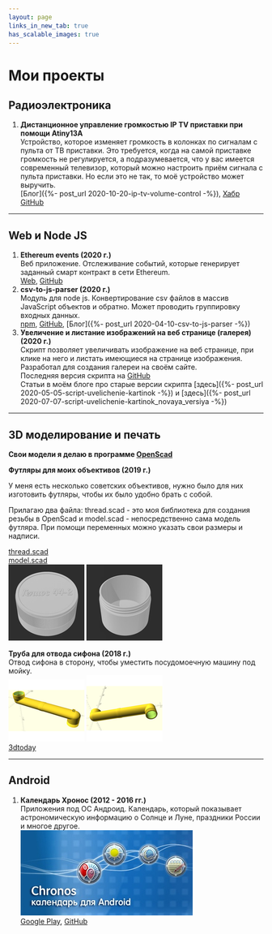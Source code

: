 ```yaml
---
layout: page
links_in_new_tab: true
has_scalable_images: true
---
```

# Мои проекты
## Радиоэлектроника
1. **Дистанционное управление громкостью IP TV приставки при помощи Atiny13A**  
Устройство, которое изменяет громкость в колонках по сигналам с пульта от ТВ приставки. Это требуется, когда на самой приставке громкость не регулируется, а подразумевается, что у вас имеется современный телевизор, который можно настроить приём сигнала с пульта приставки. Но если это не так, то моё устройство может выручить.  
[Блог]({%- post_url 2020-10-20-ip-tv-volume-control -%}), [Хабр](https://habr.com/ru/post/524592/) [GitHub](https://github.com/Mendeo/RostelekomSound)

---
## Web и Node JS
1. **Ethereum events (2020 г.)**  
Веб приложение. Отслеживание событий, которые генерирует заданный смарт контракт в сети Ethereum.  
[Web](https://ethereum-events.com), [GitHub](https://github.com/Mendeo/ethereum-events)
1. **csv-to-js-parser (2020 г.)**  
Модуль для node js. Конвертирование csv файлов в массив JavaScript объектов и обратно. Может проводить группировку входных данных.  
[npm](https://www.npmjs.com/package/csv-to-js-parser), [GitHub](https://github.com/Mendeo/csv-to-js-parser), [Блог]({%- post_url 2020-04-10-csv-to-js-parser -%})  
1. **Увеличение и листание изображений на веб странице (галерея) (2020 г.)**  
Скрипт позволяет увеличивать изображение на веб странице, при клике на него и листать имеющиеся на странице изображения. Разработал для создания галереи на своём сайте.  
Последняя версия скрипта на [GitHub](https://github.com/Mendeo/image_enlarger)  
Статьи в моём блоге про старые версии скрипта [здесь]({%- post_url 2020-05-05-script-uvelichenie-kartinok -%}) и [здесь]({%- post_url 2020-07-07-script-uvelichenie-kartinok_novaya_versiya -%})  

---
## 3D моделирование и печать
**Свои модели я делаю в программе [OpenScad](https://www.openscad.org)** 

**Футляры  для моих объективов (2019 г.)**

У меня есть несколько советских объективов, нужно было для них изготовить футляры, чтобы их было удобно брать с собой.

Прилагаю два файла: thread.scad - это моя библиотека для создания резьбы в OpenScad и model.scad - непосредственно сама модель футляра. При помощи переменных можно указать свои размеры и надписи.  

[thread.scad](/assets/projects/futlyar-dlya-obektiva/thread.scad)  
[model.scad](/assets/projects/futlyar-dlya-obektiva/model.scad)  
<img alt="Крышка" src-big="/assets/projects/futlyar-dlya-obektiva/Gelios44-2-up.png" src="/assets/projects/futlyar-dlya-obektiva/Gelios44-2-up_small.png">
<img alt="Нижняя часть" src-big="/assets/projects/futlyar-dlya-obektiva/Gelios44-2-down.png" src="/assets/projects/futlyar-dlya-obektiva/Gelios44-2-down_small.png">  

**Труба для отвода сифона (2018 г.)**  
Отвод сифона в сторону, чтобы уместить посудомоечную машину под мойку.  
<img alt="Изображение модели ракурс 1" src-big="/assets/projects/kitchen-sink-draining/KitchenSinkDraining1.png" src="/assets/projects/kitchen-sink-draining/KitchenSinkDraining1_small.png">
<img alt="Изображение модели ракурс 2" src-big="/assets/projects/kitchen-sink-draining/KitchenSinkDraining2.png" src="/assets/projects/kitchen-sink-draining/KitchenSinkDraining2_small.png">  
[3dtoday](https://3dtoday.ru/3d-models/for-home/kitchen/truba_dlya_otvoda_sifona)

---
## Android
1. **Календарь Хронос (2012 - 2016 гг.)**  
Приложения под ОС Андроид. Календарь, который показывает астрономическую информацию о Солнце и Луне, праздники России и многое другое.  
![logo](/assets/projects/chronos/chronos.jpg)  
[Google Play](https://play.google.com/store/apps/details?id=ru.mendeo.chronos), [GitHub](https://github.com/Mendeo/Chronos)